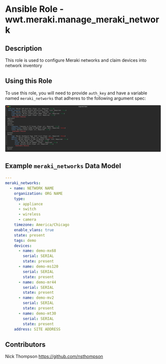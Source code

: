# Ansible Role - wwt.meraki.manage_meraki_network

## Description

This role is used to configure Meraki networks and claim devices into network inventory

## Using this Role

To use this role, you will need to provide `auth_key` and have a variable named `meraki_networks` that adheres to the following argument spec:

![Argument Spec](./assets/manage_meraki_network.svg)

## Example `meraki_networks` Data Model

```yaml
---
meraki_networks:
  - name: NETWORK NAME
    organization: ORG NAME
    type:
      - appliance
      - switch
      - wireless
      - camera
    timezone: America/Chicago
    enable_vlans: true
    state: present
    tags: demo
    devices:
      - name: demo-mx68
        serial: SERIAL
        state: present
      - name: demo-ms120
        serial: SERIAL
        state: present
      - name: demo-mr44
        serial: SERIAL
        state: present
      - name: demo-mv2
        serial: SERIAL
        state: present
      - name: demo-mt30
        serial: SERIAL
        state: present
    address: SITE ADDRESS
```

## Contributors

Nick Thompson <https://github.com/nsthompson>
